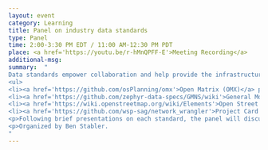 ```yaml
---
layout: event
category: Learning
title: Panel on industry data standards
type: Panel
time: 2:00-3:30 PM EDT / 11:00 AM-12:30 PM PDT
place: <a href='https://youtu.be/r-hMnQPFF-E'>Meeting Recording</a>
additional-msg:
summary:  "
Data standards empower collaboration and help provide the infrastructure for building community tools.  The purpose of this discussion is to share and discuss data standards for our industry.  The discussion will introduce standards such as:
<ul>
<li><a href='https://github.com/osPlanning/omx'>Open Matrix (OMX)</a> presented by Billy Charlton and Daniel Florian  – <a href='https://docs.google.com/presentation/d/1pjuJHmYWYpLOEMVziz0cm5RlI_FAxPJ_CFxUBrf_crI/edit?usp=sharing'>Presentation</a></li>
<li><a href='https://github.com/zephyr-data-specs/GMNS/wiki'>General Model Network Specification (GMNS)</a> presented by Joe Castiglione and Scott Smith (Volpe) – <a href='https://drive.google.com/file/d/114H86cJfTXKzmwGOiPNFhmV3u7BfvUal/view?usp=sharing'>Presentation</a></li>
<li><a href='https://wiki.openstreetmap.org/wiki/Elements'>Open Street Map (OSM)</a> and <a href='https://www.gtfs.org'>General Transit Feed Specification (GTFS)</a> presented by Sijia Wang (WSP) – <a href='https://docs.google.com/presentation/d/1egvRgzv9kbhcrsNze0RDcRNr-snUMeYTQEoWccetWgQ/edit?usp=sharing'>Presentation</a></li>
<li><a href='https://github.com/wsp-sag/network_wrangler'>Project Card Standard</a> presented by David Ory (WSP)  – <a href=''>Presentation</a></li></ul>
<p>Following brief presentations on each standard, the panel will discussed relevant issues with data standards, in cooperation with audience participants. Summary of discussion is forthcoming.
<p>Organized by Ben Stabler.
"
---
```

